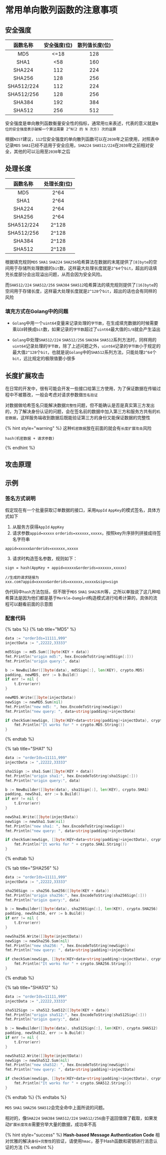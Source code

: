 # 常用单向散列函数的注意事项

## 安全强度

| 函数名称 | 安全强度(位) | 散列值长度(位) |
|:-------:|:-------:|:-------:|
| MD5 | <=18 | 128 |
| SHA1 | <58 | 160 |
| SHA224 | 112 | 224 |
| SHA256 | 128 | 256 |
| SHA512/224 | 112 | 224 |
| SHA512/256 | 128 | 256 |
| SHA384 | 192 | 384 |
| SHA512 | 256 | 512 |

安全强度是单向散列函数衡量安全性的指标，通常用`位`来表述，代表的意义就是`N 位的安全强度表示破解一个算法需要 2^N(2 的 N 次方) 次的运算`

根据`NIST`建议，`112`位安全强度的单向散列函数可以在`2030`年之前使用，对照表中记录`MD5` `SHA1`已经不适用于安全应用，`SHA224` `SHA512/224`在`2030`年之前相对安全，其他的可以沿用至`2030`年之后

## 处理长度

| 函数名称 | 处理长度(位) |
|:-------:|:-------:|
| MD5 | 2^64 |
| SHA1 | 2^64 |
| SHA224 | 2^64 |
| SHA256 | 2^64 |
| SHA512/224 | 2^128 |
| SHA512/256 | 2^128 |
| SHA384 | 2^128 |
| SHA512 | 2^128 |

根据填充规则`MD5` `SHA1` `SHA224` `SHA256`哈希算法在数据的末尾提供了`[8]byte`的空间用于存储所处理数据的`bit`数，这样最大处理长度就是`2^64`个`bit`，超出的话填充长度部分会出现溢出问题，从而会因为安全风险。

而`SHA512/224` `SHA512/256` `SHA384` `SHA512`哈希算法的填充规则提供了`[16]byte`的空间用于存储长度，这样最大处理长度就是`2^128`个`bit`，超出的话也会有同样的风险

### 填充方式在Golang中的问题

- `Golang`中用一个`uint64`变量来记录处理的`字节数`，在生成填充数据的时候需要乘以`8`转换成`bit`数，如果记录的`字节数`超过了`uint64`最大值的`1/8`就会产生溢出
  
- `Golang`中处理`SHA512/224` `SHA512/256` `SHA384` `SHA512`系列方法时，同样用的`uint64`记录处理的`字节数`，除了上述问题之外，`uint64`记录的`字节数`小于规定的最大值`2^128`个`bit`，也就是说`Golang`中的`SHA512`系列方法，只能处理`2^64`个`bit`，远比规定的极限值要小很多


## 长度扩展攻击

在日常的开发中，很有可能会开发一些接口给第三方使用，为了保证数据在传输过程中不被篡改，一般会考虑对请求参数做`签名验证`

对数据做哈希签名只能解决数据`完整性`问题，但不能确认是否是真实第三方发出的，为了解决身份认证的问题，会在签名前的数据中加入第三方和服务方共有的`机密数据`，这样服务端收到数据后既能验证第三方的身份又能保证数据的完整性

{% hint style="warning" %}
这种`机密数据`放在前面的就会有`长度扩展攻击`风险
```text
hash(机密数据 + 请求参数)
```
{% endhint %}

## 攻击原理

## 示例
### 签名方式说明
假定现在有一个批量获取订单数据的接口，采用`AppId` `AppKey`的模式签名，具体方式如下

1. 从服务方获得`AppId` `AppKey`
2. 请求参数`appid=xxxxx` `orderids=xxxxxx,xxxxx`，按照key升序排列拼接成待签名字符串
```text
appid=xxxxx&orderids=xxxxxx,xxxxx
```
3. 请求时构造签名参数，规则如下：
```text
sign = hash(AppKey + appid=xxxxx&orderids=xxxxxx,xxxxx)

//生成的请求链接为
xxx.com?appid=xxxxx&orderids=xxxxxx,xxxxx&sign=sign
```

伪代码中`hash`方法包括，但不限于`MD5` `SHA1` `SHA2系列`等，之所以单独说了这几种哈希算法是因为他们都是基于`Merkle–Damgård`构造模式进行哈希计算的，具体的流程可以翻看前面的示意图

### 配套代码

{% tabs %}
{% tab title="MD5" %}
```go
data := "orderIds=11111,999"
injectData := ",22222,33333"

md5Sign := md5.Sum([]byte(KEY + data))
fmt.Println("origin md5:", hex.EncodeToString(md5Sign[:]))
fmt.Println("origin query:", data)

b := NewBuilder([]byte(data), md5Sign[:], len(KEY), crypto.MD5)
padding, newMD5, err := b.Build()
if err != nil {
    t.Error(err)
}

newMD5.Write([]byte(injectData))
newSign := newMD5.Sum(nil)
fmt.Println("new md5: ", hex.EncodeToString(newSign))
fmt.Println("new query: ", data+string(padding)+injectData)

if checkSum(newSign, []byte(KEY+data+string(padding)+injectData), crypto.MD5) {
    fmt.Println("It works for " + crypto.MD5.String())
}
```
{% endtab %}

{% tab title="SHA1" %}
```go
data := "orderIds=11111,999"
injectData := ",22222,33333"

sha1Sign := sha1.Sum([]byte(KEY + data))
fmt.Println("origin sha1:", hex.EncodeToString(sha1Sign[:]))
fmt.Println("origin query:", data)

b := NewBuilder([]byte(data), sha1Sign[:], len(KEY), crypto.SHA1)
padding, newSha1, err := b.Build()
if err != nil {
    t.Error(err)
}

newSha1.Write([]byte(injectData))
newSign := newSha1.Sum(nil)
fmt.Println("new sha1: ", hex.EncodeToString(newSign))
fmt.Println("new query: ", data+string(padding)+injectData)

if checkSum(newSign, []byte(KEY+data+string(padding)+injectData), crypto.SHA1) {
    fmt.Println("It works for " + crypto.SHA1.String())
}
```
{% endtab %}

{% tab title="SHA256" %}
```go
data := "orderIds=11111,999"
injectData := ",22222,33333"

sha256Sign := sha256.Sum256([]byte(KEY + data))
fmt.Println("origin sha256:", hex.EncodeToString(sha256Sign[:]))
fmt.Println("origin query:", data)

b := NewBuilder([]byte(data), sha256Sign[:], len(KEY), crypto.SHA256)
padding, newSha256, err := b.Build()
if err != nil {
    t.Error(err)
}

newSha256.Write([]byte(injectData))
newSign := newSha256.Sum(nil)
fmt.Println("new sha256: ", hex.EncodeToString(newSign))
fmt.Println("new query: ", data+string(padding)+injectData)

if checkSum(newSign, []byte(KEY+data+string(padding)+injectData), crypto.SHA256) {
    fmt.Println("It works for " + crypto.SHA256.String())
}
```
{% endtab %}

{% tab title="SHA512" %}
```go
data := "orderIds=11111,999"
injectData := ",22222,33333"

sha512Sign := sha512.Sum512([]byte(KEY + data))
fmt.Println("origin sha512:", hex.EncodeToString(sha512Sign[:]))
fmt.Println("origin query:", data)

b := NewBuilder([]byte(data), sha512Sign[:], len(KEY), crypto.SHA512)
padding, newSha512, err := b.Build()
if err != nil {
    t.Error(err)
}

newSha512.Write([]byte(injectData))
newSign := newSha512.Sum(nil)
fmt.Println("new sha512: ", hex.EncodeToString(newSign))
fmt.Println("new query: ", data+string(padding)+injectData)

if checkSum(newSign, []byte(KEY+data+string(padding)+injectData), crypto.SHA512) {
    fmt.Println("It works for " + crypto.SHA512.String())
}
```
{% endtab %}
{% endtabs %}

`MD5` `SHA1` `SHA256` `SHA512`会完全命中上面所说的问题。

相对的，像`SHA224` `SHA384` `SHA512/224` `SHA512/256`由于返回值做了截取，如果发动`扩展长度攻击`需要穷举大量的数据，成功率不高

{% hint style="success" %}
**Hash-based Message Authentication Code**
相对优雅的解决`身份+完整性`的验证，请使用`hmac`，基于Hash函数和密钥进行消息认证的方法
{% endhint %}

